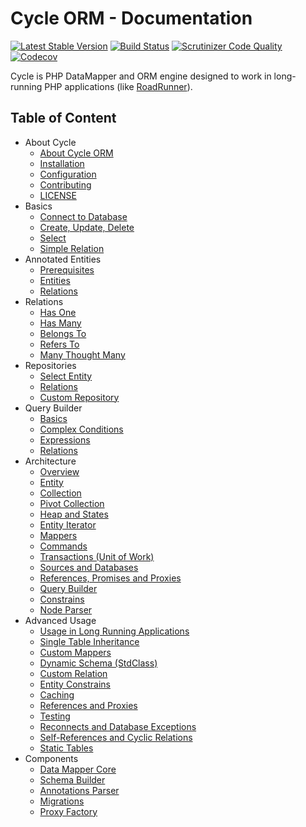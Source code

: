 # Cycle ORM - Documentation
[![Latest Stable Version](https://poser.pugx.org/cycle/orm/version)](https://packagist.org/packages/cycle/orm)
[![Build Status](https://travis-ci.org/cycle/orm.svg?branch=master)](https://travis-ci.org/cycle/orm)
[![Scrutinizer Code Quality](https://scrutinizer-ci.com/g/cycle/orm/badges/quality-score.png?b=master)](https://scrutinizer-ci.com/g/cycle/orm/?branch=master)
[![Codecov](https://codecov.io/gh/cycle/orm/graph/badge.svg)](https://codecov.io/gh/cycle/orm)

Cycle is PHP DataMapper and ORM engine designed to work in long-running PHP applications (like [RoadRunner](https://github.com/spiral/roadrunner)).

Table of Content
----------------
* About Cycle
  * [About Cycle ORM](intro/about.md)
  * [Installation](into/installation.md)
  * [Configuration](info/configuration.md)
  * [Contributing](into/contributing.md)
  * [LICENSE](license.md)
* Basics
  * [Connect to Database](basic/connetion.md)
  * [Create, Update, Delete](basic/crud.md)
  * [Select](basic/select.md)
  * [Simple Relation](basic/relation.md)
* Annotated Entities
  * [Prerequisites](annotated/prerequisites.md)
  * [Entities](annotated/entity.md)
  * [Relations](annotated/relations.md)
* Relations
  * [Has One](relation/has-one.md)
  * [Has Many](relation/has-many.md)
  * [Belongs To](relation/belongs-to.md)
  * [Refers To](relation/refers-to.md)
  * [Many Thought Many](relation/many-though-many.md)
* Repositories
  * [Select Entity](repository/select.md)
  * [Relations](repository/relations.md)
  * [Custom Repository](repository/custom.md)
* Query Builder
  * [Basics](query-builder/basic.md)
  * [Complex Conditions](query-builder/complex.md)
  * [Expressions](query-builder/expressions.md)
  * [Relations](query-builder/relations.md)
* Architecture
  * [Overview](architecture/overview.md)
  * [Entity](architecture/entity.md)
  * [Collection](architecture/collection.md)
  * [Pivot Collection](architecture/pivot-collection.md)
  * [Heap and States](architecture/heap.md)
  * [Entity Iterator](architecture/iterator.md)
  * [Mappers](architecture/mapper.md)
  * [Commands](architecture/command.md)
  * [Transactions (Unit of Work)](architecture/transaction.md)
  * [Sources and Databases](architecture/source.md)
  * [References, Promises and Proxies](architecture/promise.md)
  * [Query Builder](architecture/query-builder.md)
  * [Constrains](architecture/constrain.md)
  * [Node Parser](architecture/node-parser.md)
* Advanced Usage
  * [Usage in Long Running Applications](how-to/daemonizing.md)
  * [Single Table Inheritance](how-to/single-table-inheritance.md)
  * [Custom Mappers](how-to/custom-mapper.md)
  * [Dynamic Schema (StdClass)](how-to/dynamic-schema.md)
  * [Custom Relation](how-to/custom-reation.md)
  * [Entity Constrains](how-to/constrain.md)
  * [Caching](how-to/caching.md)
  * [References and Proxies](how-to/references.md)
  * [Testing](how-to/testing.md)
  * [Reconnects and Database Exceptions](how-to/exception.md)
  * [Self-References and Cyclic Relations](how-to/cyclic.md)
  * [Static Tables](how-to/static.md)
* Components
  * [Data Mapper Core](component/core.md)
  * [Schema Builder](component/schema-builder.md)
  * [Annotations Parser](component/annotated.md)
  * [Migrations](component/migrations.md)
  * [Proxy Factory](component/proxy-factory.md)
